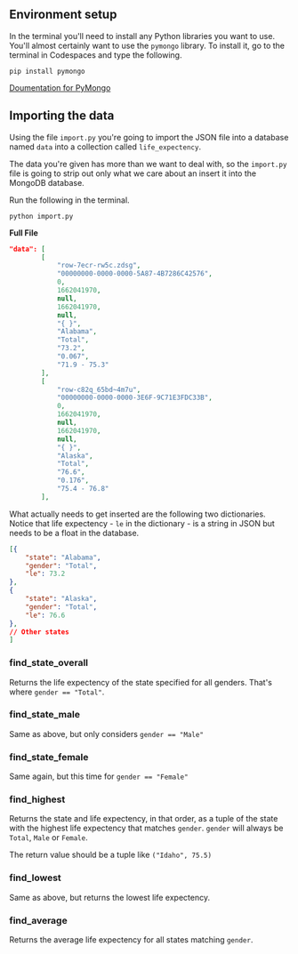 ## Environment setup

In the terminal you'll need to install any Python libraries you want to use. You'll almost certainly want to use the `pymongo` library. To install it, go to the terminal in Codespaces and type the following.

```
pip install pymongo
```

[Doumentation for PyMongo](https://pymongo.readthedocs.io/en/stable/tutorial.html)

## Importing the data

Using the file `import.py` you're going to import the JSON file into a database named `data` into a collection called `life_expectency`. 

The data you're given has more than we want to deal with, so the `import.py` file is going to strip out only what we care about an insert it into the MongoDB database.

Run the following in the terminal.

```
python import.py
```

**Full File**
```json
"data": [
        [
            "row-7ecr-rw5c.zdsg",
            "00000000-0000-0000-5A87-4B7286C42576",
            0,
            1662041970,
            null,
            1662041970,
            null,
            "{ }",
            "Alabama",
            "Total",
            "73.2",
            "0.067",
            "71.9 - 75.3"
        ],
        [
            "row-c82q_65bd~4m7u",
            "00000000-0000-0000-3E6F-9C71E3FDC33B",
            0,
            1662041970,
            null,
            1662041970,
            null,
            "{ }",
            "Alaska",
            "Total",
            "76.6",
            "0.176",
            "75.4 - 76.8"
        ],
```

What actually needs to get inserted are the following two dictionaries. Notice that life expectency - `le` in the dictionary - is a string in JSON but needs to be a float in the database. 

```json
[{
    "state": "Alabama",
    "gender": "Total",
    "le": 73.2
}, 
{ 
    "state": "Alaska",
    "gender": "Total",
    "le": 76.6
},
// Other states
]
```

### find_state_overall

Returns the life expectency of the state specified for all genders. That's where `gender == "Total"`.

### find_state_male

Same as above, but only considers `gender == "Male"`

### find_state_female

Same again, but this time for `gender == "Female"`

### find_highest

Returns the state and life expectency, in that order, as a tuple of the state with the highest life expectency that matches `gender`. `gender` will always be `Total`, `Male` or `Female`. 

The return value should be a tuple like `("Idaho", 75.5)`

### find_lowest

Same as above, but returns the lowest life expectency.

### find_average

Returns the average life expectency for all states matching `gender`. 


